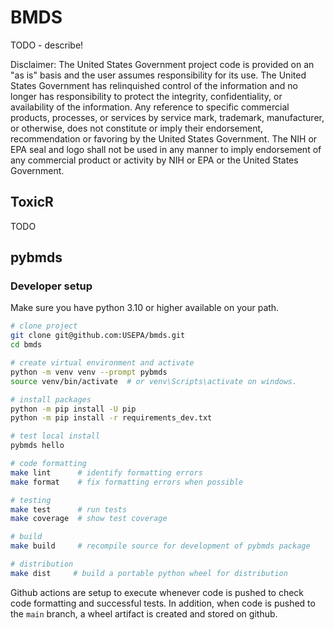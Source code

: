 # BMDS

TODO - describe!

Disclaimer: The United States Government project code is provided on an "as is" basis and the user assumes responsibility for its use. The United States Government has relinquished control of the information and no longer has responsibility to protect the integrity, confidentiality, or availability of the information. Any reference to specific commercial products, processes, or services by service mark, trademark, manufacturer, or otherwise, does not constitute or imply their endorsement, recommendation or favoring by the United States Government. The NIH or EPA seal and logo shall not be used in any manner to imply endorsement of any commercial product or activity by NIH or EPA or the United States Government.

## ToxicR

TODO

## pybmds

### Developer setup

Make sure you have python 3.10 or higher available on your path.

```bash
# clone project
git clone git@github.com:USEPA/bmds.git
cd bmds

# create virtual environment and activate
python -m venv venv --prompt pybmds
source venv/bin/activate  # or venv\Scripts\activate on windows.

# install packages
python -m pip install -U pip
python -m pip install -r requirements_dev.txt

# test local install
pybmds hello

# code formatting
make lint      # identify formatting errors
make format    # fix formatting errors when possible

# testing
make test      # run tests
make coverage  # show test coverage

# build
make build     # recompile source for development of pybmds package

# distribution
make dist     # build a portable python wheel for distribution
```

Github actions are setup to execute whenever code is pushed to check code formatting and successful tests. In addition, when code is pushed to the `main` branch, a wheel artifact is created and stored on github.
